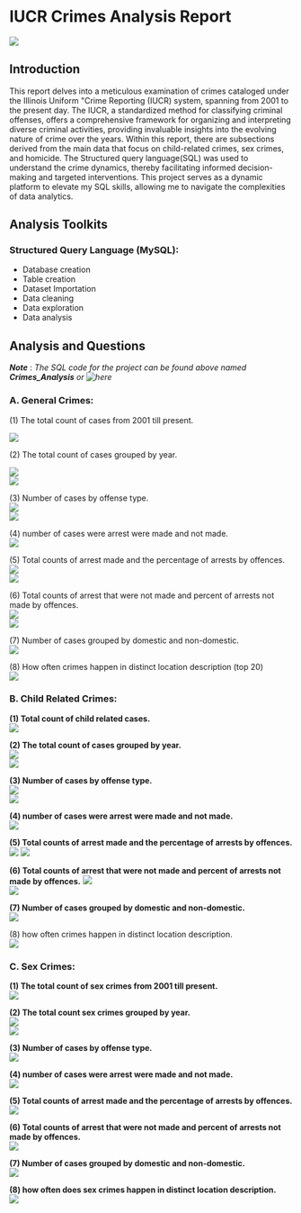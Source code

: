 # IUCR Crimes Analysis Report
![](https://github.com/temee0/Analyzing-crimes-under-IUCR-using-SQL/blob/main/front_page.jpg)

## Introduction
This report delves into a meticulous examination of crimes cataloged under the Illinois Uniform "Crime Reporting (IUCR) system, spanning from 2001 to the present day. The IUCR, a standardized method for classifying criminal offenses, offers a comprehensive framework for organizing and interpreting diverse criminal activities, providing invaluable insights into the evolving nature of crime over the years. Within this report, there are subsections derived from the main data that focus on child-related crimes, sex crimes, and homicide.
The Structured query language(SQL) was used to understand the crime dynamics, thereby facilitating informed decision-making and targeted interventions.
This project serves as a dynamic platform to elevate my SQL skills, allowing me to navigate the complexities of data analytics.

## Analysis Toolkits
### Structured Query Language (MySQL):
- Database creation
- Table creation
- Dataset Importation
- Data cleaning
- Data exploration
- Data analysis

## Analysis and Questions
**_Note_** : _The SQL code for the project can be found above named **_Crimes_Analysis_** or ![here]()_
### A. General Crimes:
 (1) The total count of cases from 2001 till present.
 
 ![](https://github.com/temee0/Analyzing-crimes-under-IUCR-using-SQL/blob/main/total_count_crimes_iucr.jpg)

 (2) The total count of cases grouped by year.  
 
 ![](https://github.com/temee0/Analyzing-crimes-under-IUCR-using-SQL/blob/main/cases_by_year_1.jpg)    
 ![](https://github.com/temee0/Analyzing-crimes-under-IUCR-using-SQL/blob/main/cases_by%20_year_2.jpg)

 (3) Number of cases by offense type.   
 ![](https://github.com/temee0/Analyzing-crimes-under-IUCR-using-SQL/blob/main/cases_by_offense_1.jpg)    
 ![](https://github.com/temee0/Analyzing-crimes-under-IUCR-using-SQL/blob/main/cases_by_offense_2.jpg)

 (4) number of cases were arrest were made and not made.    
 ![](https://github.com/temee0/Analyzing-crimes-under-IUCR-using-SQL/blob/main/Arrest.jpg)    

 (5) Total counts of arrest made and the percentage of arrests by offences.    
 ![](https://github.com/temee0/Analyzing-crimes-under-IUCR-using-SQL/blob/main/arrest_count_1.jpg)    
 ![](https://github.com/temee0/Analyzing-crimes-under-IUCR-using-SQL/blob/main/arrest_count_2.jpg)

 (6) Total counts of arrest that were not made and percent of arrests not made by offences.     
 ![](https://github.com/temee0/Analyzing-crimes-under-IUCR-using-SQL/blob/main/non_arrest_1.jpg)   
 ![](https://github.com/temee0/Analyzing-crimes-under-IUCR-using-SQL/blob/main/non_arrest_2.jpg)

 (7) Number of cases grouped by domestic and non-domestic.    
 ![](https://github.com/temee0/Analyzing-crimes-under-IUCR-using-SQL/blob/main/Domestic.jpg)

 (8) How often crimes happen in distinct location description (top 20)      
 ![](https://github.com/temee0/Analyzing-crimes-under-IUCR-using-SQL/blob/main/top20_locations.jpg)

 ### B. Child Related Crimes:
 **(1) Total count of child related cases.**    
 ![](https://github.com/temee0/Analyzing-crimes-under-IUCR-using-SQL/blob/main/count_of_child_cases.jpg)
 
 **(2) The total count of cases grouped by year.**   
 ![](https://github.com/temee0/Analyzing-crimes-under-IUCR-using-SQL/blob/main/child_cases_by_year.jpg)     
 ![](https://github.com/temee0/Analyzing-crimes-under-IUCR-using-SQL/blob/main/child_cases_by_year_2.jpg)

 **(3) Number of cases by offense type.**  
 ![](https://github.com/temee0/Analyzing-crimes-under-IUCR-using-SQL/blob/main/child_cases_by_offense_1.jpg)     
 ![](https://github.com/temee0/Analyzing-crimes-under-IUCR-using-SQL/blob/main/child_cases_by_offense_2.jpg)

 **(4) number of cases were arrest were made and not made.**   
 ![](https://github.com/temee0/Analyzing-crimes-under-IUCR-using-SQL/blob/main/child_arrest.jpg)

 **(5) Total counts of arrest made and the percentage of arrests by offences.**
 ![](https://github.com/temee0/Analyzing-crimes-under-IUCR-using-SQL/blob/main/child_Arrest_count_1.jpg)
 ![](https://github.com/temee0/Analyzing-crimes-under-IUCR-using-SQL/blob/main/child_Arrest_count_2.jpg)

 **(6) Total counts of arrest that were not made and percent of arrests not made by offences.**
 ![](https://github.com/temee0/Analyzing-crimes-under-IUCR-using-SQL/blob/main/child_non_arrest_1.jpg)    
 ![](https://github.com/temee0/Analyzing-crimes-under-IUCR-using-SQL/blob/main/child_non_arrest_2.jpg)     

 **(7) Number of cases grouped by domestic and non-domestic.**       
 ![](https://github.com/temee0/Analyzing-crimes-under-IUCR-using-SQL/blob/main/child_domestic.jpg)    

 (8) how often crimes happen in distinct location description.    
 ![](https://github.com/temee0/Analyzing-crimes-under-IUCR-using-SQL/blob/main/child_top20_locations.jpg)

 ### C. Sex Crimes:   
 **(1) The total count of sex crimes from 2001 till present.**    
 ![](https://github.com/temee0/Analyzing-crimes-under-IUCR-using-SQL/blob/main/count_of_sex_crimes.jpg)

**(2) The total count sex crimes grouped by year.**     
![](https://github.com/temee0/Analyzing-crimes-under-IUCR-using-SQL/blob/main/sex_cases_by%20_year_1.jpg)     
![](https://github.com/temee0/Analyzing-crimes-under-IUCR-using-SQL/blob/main/sex_cases_by_year_2.jpg)

**(3) Number of cases by offense type.**    
![](https://github.com/temee0/Analyzing-crimes-under-IUCR-using-SQL/blob/main/sex_cases_by_offense.jpg)

**(4) number of cases were arrest were made and not made.**   
![](https://github.com/temee0/Analyzing-crimes-under-IUCR-using-SQL/blob/main/sex_arrest.jpg)

**(5) Total counts of arrest made and the percentage of arrests by offences.**   
![](https://github.com/temee0/Analyzing-crimes-under-IUCR-using-SQL/blob/main/sex_arrest_count_1.jpg)

**(6) Total counts of arrest that were not made and percent of arrests not made by offences.**    
![](https://github.com/temee0/Analyzing-crimes-under-IUCR-using-SQL/blob/main/sex_non_arrest.jpg)

**(7) Number of cases grouped by domestic and non-domestic.**   
![](https://github.com/temee0/Analyzing-crimes-under-IUCR-using-SQL/blob/main/sex_domestic.jpg)

**(8) how often does sex crimes happen in distinct location description.**    
![](https://github.com/temee0/Analyzing-crimes-under-IUCR-using-SQL/blob/main/sex_top20_locations.jpg)
